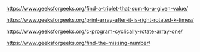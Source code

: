https://www.geeksforgeeks.org/find-a-triplet-that-sum-to-a-given-value/

https://www.geeksforgeeks.org/print-array-after-it-is-right-rotated-k-times/

https://www.geeksforgeeks.org/c-program-cyclically-rotate-array-one/

https://www.geeksforgeeks.org/find-the-missing-number/